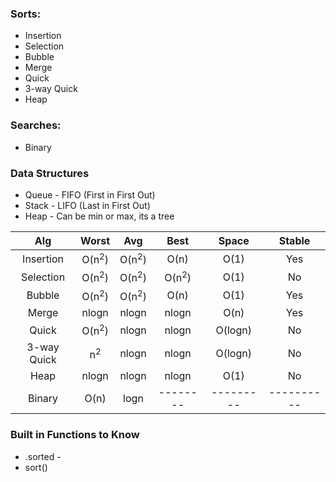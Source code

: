 ### Sorts:
* Insertion
* Selection
* Bubble
* Merge		
* Quick
* 3-way Quick
* Heap

### Searches:
* Binary		

### Data Structures
* Queue - FIFO (First in First Out)
* Stack - LIFO (Last in First Out)
* Heap - Can be min or max, its a tree



Alg        |  Worst  |  Avg  |  Best  |  Space  |  Stable  |
:---------:|:-------:|:-----:|:------:|:-------:|:--------:|
Insertion  |  O(n<sup>2</sup>) |O(n<sup>2</sup>) | O(n)   |   O(1)  |  Yes  |
Selection  |  O(n<sup>2</sup>) |O(n<sup>2</sup>) | O(n<sup>2</sup>) |   O(1)  |  No  |
Bubble     |  O(n<sup>2</sup>) |O(n<sup>2</sup>) | O(n)   |   O(1)  |  Yes  |
Merge      |  nlogn  | nlogn | nlogn  |   O(n)  | Yes |
Quick      |  O(n<sup>2</sup>) | nlogn | nlogn  | O(logn) |  No  |
3-way Quick| n<sup>2</sup> | nlogn | nlogn | O(logn) |  No  |
Heap       |  nlogn  | nlogn | nlogn |   O(1)  |  No  |
Binary     |  O(n)   |  logn |--------|---------|----------|

### Built in Functions to Know
* .sorted - 
* sort()
